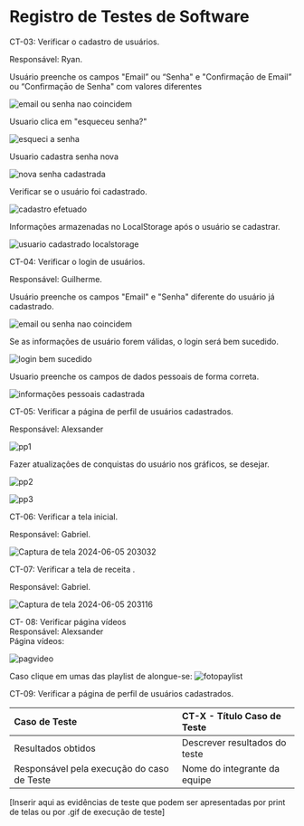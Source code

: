 # Registro de Testes de Software

CT-03: Verificar o cadastro de usuários.

Responsável: Ryan.

Usuário preenche os campos "Email” ou “Senha" e "Confirmaçāo de Email” ou “Confirmaçāo de Senha" com valores diferentes

![email ou senha nao coincidem](https://github.com/ICEI-PUC-Minas-PMV-ADS/pmv-ads-2024-1-e1-proj-web-t14-health-web/assets/166670130/ca5b3ff4-4e1c-44a1-9861-7576256410de)

Usuario clica em "esqueceu senha?"

![esqueci a senha](https://github.com/ICEI-PUC-Minas-PMV-ADS/pmv-ads-2024-1-e1-proj-web-t14-health-web/assets/166670130/605cb54b-ce1a-403d-be47-6228f1a4a6b0)

Usuario cadastra senha nova

![nova senha cadastrada](https://github.com/ICEI-PUC-Minas-PMV-ADS/pmv-ads-2024-1-e1-proj-web-t14-health-web/assets/166670130/35bda55b-a1a6-41f7-ac61-b8e2dc3183c3)

Verificar se o usuário foi cadastrado.

![cadastro efetuado](https://github.com/ICEI-PUC-Minas-PMV-ADS/pmv-ads-2024-1-e1-proj-web-t14-health-web/assets/166670130/885188d9-dc76-486b-984e-a739f3622db8)

Informações armazenadas no LocalStorage após o usuário se cadastrar.

![usuario cadastrado localstorage](https://github.com/ICEI-PUC-Minas-PMV-ADS/pmv-ads-2024-1-e1-proj-web-t14-health-web/assets/166670130/5e97d4cc-1343-4ed1-9fe5-3503fdfbfde9)

CT-04: Verificar o login de usuários.

Responsável: Guilherme.

Usuário preenche os campos "Email" e "Senha" diferente do usuário já cadastrado.

![email ou senha nao coincidem](https://github.com/ICEI-PUC-Minas-PMV-ADS/pmv-ads-2024-1-e1-proj-web-t14-health-web/assets/166670130/7bc8373c-c74a-4e24-b82b-c2cc8e7a8e91)

Se as informações de usuário forem válidas, o login será bem sucedido.

![login bem sucedido](https://github.com/ICEI-PUC-Minas-PMV-ADS/pmv-ads-2024-1-e1-proj-web-t14-health-web/assets/166670130/cc715b8a-4cb9-4624-babc-567b7bcaa201)

Usuario preenche os campos de dados pessoais de forma correta.

![informações pessoais cadastrada](https://github.com/ICEI-PUC-Minas-PMV-ADS/pmv-ads-2024-1-e1-proj-web-t14-health-web/assets/166670130/dac73b40-72ac-4c68-a94c-4feace5ff8be)


CT-05: Verificar a página de perfil de usuários cadastrados.

Responsável: Alexsander 

![pp1](https://github.com/ICEI-PUC-Minas-PMV-ADS/pmv-ads-2024-1-e1-proj-web-t14-health-web/assets/166960693/ad233484-341f-4bcc-8ca9-1cceeb0fedd3)

Fazer atualizaçôes de conquistas do usuário nos gráficos, se desejar. 

![pp2](https://github.com/ICEI-PUC-Minas-PMV-ADS/pmv-ads-2024-1-e1-proj-web-t14-health-web/assets/166960693/1dbf067e-87df-42ba-927b-5a024083681d)

![pp3](https://github.com/ICEI-PUC-Minas-PMV-ADS/pmv-ads-2024-1-e1-proj-web-t14-health-web/assets/166960693/7d6daadc-9f98-41e4-9009-83aa5042b2b5)


CT-06: Verificar a tela inicial.

Responsável: Gabriel.

![Captura de tela 2024-06-05 203032](https://github.com/ICEI-PUC-Minas-PMV-ADS/pmv-ads-2024-1-e1-proj-web-t14-health-web/assets/167947707/b845244f-3118-45ea-8758-1735c198c5ec)

CT-07: Verificar a tela de receita  .

Responsável: Gabriel.


![Captura de tela 2024-06-05 203116](https://github.com/ICEI-PUC-Minas-PMV-ADS/pmv-ads-2024-1-e1-proj-web-t14-health-web/assets/167947707/65f56cfa-8058-4c52-b3cb-8ab7ad961936)

CT- 08: Verificar página vídeos <br>
Responsável: Alexsander  <br>
Página vídeos:

![pagvideo](https://github.com/ICEI-PUC-Minas-PMV-ADS/pmv-ads-2024-1-e1-proj-web-t14-health-web/assets/163153963/6eef3138-86c1-43e8-86e6-c277ca5c9f3d)

Caso clique em umas das playlist de alongue-se:
![fotopaylist](https://github.com/ICEI-PUC-Minas-PMV-ADS/pmv-ads-2024-1-e1-proj-web-t14-health-web/assets/163153963/610372bc-8b88-4901-96d0-fd13a0860fc6)

CT-09: Verificar a página de perfil de usuários cadastrados.


|Caso de Teste    | CT-X - Título Caso de Teste |
|:---|:---|
| Resultados obtidos | Descrever resultados do teste  |
| Responsável pela execução do caso de Teste | Nome do integrante da equipe |

[Inserir aqui as evidências de teste que podem ser apresentadas por print de telas ou por .gif de execução de teste]
